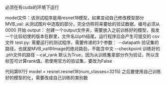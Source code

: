 必须在有cuda的环境下运行

model文件：该测试程序是用resnet18模型，如果变动自己修改模型部分
MVB_val: 从测试图片中选取的部分，完全仿照将来要给的验证数据，编号必须从 0000 开始
output： 创建一个output文件夹，需要放入之前训练好的模型，我发一个比较初使的版本在群里，文件名以pth结尾，运行程序后会产生可提交的 csv文件
test.py: 需要运行的测试程序，需要传递的3个参数：
          --datapath 验证集的路径，也就是MVB_val中Image的绝对路劲，不能含中文
          --checkpoint 训练好的 .pth文件的路径
          --cal_rank  默认为True，因为从训练集拿部分作为验证，所以含标签可计算rank值。若使用官方的验证集，要改为False

代码第97行 model = resnet.resnet18(num_classes=3215) 之后要使用自己训练好的模型的化，需要改成自己训练的类别数